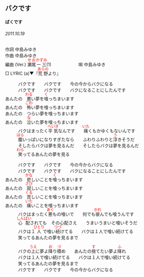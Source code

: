 <style type="text/css">
	ruby{
	    ruby-position: over;
	}
	ruby > rt{font-size: 12px;color:red;}
	p{font:16px;font-size: '楷体'}
</style>
## バクです
#### ばくです
###### 2011.10.19


作詞     中島みゆき　　　　　   
作曲      中島みゆき  　　　   
編曲 (Ver.) <ruby><rb>瀬尾</rb><rp>(</rp><rt>せお</rt><rp>)</rp></ruby><ruby><rb>一三</rb><rp>(</rp><rt>かずみ</rt><rp>)</rp></ruby>(1)　　　　　　
唄  中島みゆき        
□ LYRIC (a)▼『<ruby><rb>荒野</rb><rp>(</rp><rt>あらの</rt><rp>)</rp></ruby>より』   
   
　　　バクです　　バクです　　今の今からバクになる   
　　　バクです　　バクです　　バクになることにしたんです   
あんたの　<ruby><rb>悪</rb><rp>(</rp><rt>わる</rt><rp>)</rp></ruby>い夢を<ruby><rb>喰</rb><rp>(</rp><rt>く</rt><rp>)</rp></ruby>っちまいます   
あんたの　<ruby><rb>怖</rb><rp>(</rp><rt>こわ</rt><rp>)</rp></ruby>い夢を喰っちまいます   
あんたの　つらい夢を喰っちまいます   
あんたの　<ruby><rb>泣</rb><rp>(</rp><rt>な</rt><rp>)</rp></ruby>いた夢を喰っちまいます   
　　　バクはまったく<ruby><rb>平気</rb><rp>(</rp><rt>へいき</rt><rp>)</rp></ruby>なんです　　<ruby><rb>痛</rb><rp>(</rp><rt>いた</rt><rp>)</rp></ruby>くもかゆくもないんです   
　　　<ruby><rb>腹</rb><rp>(</rp><rt>はら</rt><rp>)</rp></ruby>いっぱいになりすぎたなら　　ふわりふわりと<ruby><rb>浮</rb><rp>(</rp><rt>う</rt><rp>)</rp></ruby>きそうだ   
　　　そしたらバクは夢を見るんだ　　そしたらバクは夢を見るんだ   
　　　<ruby><rb>笑</rb><rp>(</rp><rt>わら</rt><rp>)</rp></ruby>ってるあんたの夢を見る   
   
　　　バクです　　バクです　　今の今からバクになる   
　　　バクです　　バクです　　バクになることにしたんです   
あんたの　<ruby><rb>悲</rb><rp>(</rp><rt>かな</rt><rp>)</rp></ruby>しいことを<ruby><rb>喰</rb><rp>(</rp><rt>く</rt><rp>)</rp></ruby>っちまいます   
あんたの　<ruby><rb>寂</rb><rp>(</rp><rt>さび</rt><rp>)</rp></ruby>しいことを喰っちまいます   
あんたの　<ruby><rb>苦</rb><rp>(</rp><rt>くる</rt><rp>)</rp></ruby>しいことを喰っちまいます   
あんたの　<ruby><rb>痛</rb><rp>(</rp><rt>いた</rt><rp>)</rp></ruby>いことを喰っちまいます   
　　　バクはまったく<ruby><rb>悪</rb><rp>(</rp><rt>あく</rt><rp>)</rp></ruby>もの喰いで　　何でも<ruby><rb>彼</rb><rp>(</rp><rt>かれ</rt><rp>)</rp></ruby>んでも喰うんです   
　　　<ruby><rb>心配</rb><rp>(</rp><rt>しんぱい</rt><rp>)</rp></ruby>されても　その心配さえ　　うまいうまいと喰いそうだ   
　　　バクは１<ruby><rb>人</rb><rp>(</rp><rt>ひとり</rt><rp>)</rp></ruby>で喰い<ruby><rb>続</rb><rp>(</rp><rt>つづ</rt><rp>)</rp></ruby>けてる　　バクは１人で喰い続けてる   
　　　笑ってるあんたの夢を見るまで   
   
　　　バクの<ruby><rb>上</rb><rp>(</rp><rt>うえ</rt><rp>)</rp></ruby>に夢よ<ruby><rb>降</rb><rp>(</rp><rt>お</rt><rp>)</rp></ruby>り<ruby><rb>積</rb><rp>(</rp><rt>づ</rt><rp>)</rp></ruby>め　　あんたの<ruby><rb>捨</rb><rp>(</rp><rt>す</rt><rp>)</rp></ruby>てたい夢よ<ruby><rb>降</rb><rp>(</rp><rt>ふ</rt><rp>)</rp></ruby>れ   
　　　バクは１人で喰い続けてる　　バクは１人で喰い続けてる   
　　　笑ってるあんたの夢を見るまで   
　　　バクです　　バクです　　今の今からバクになる   